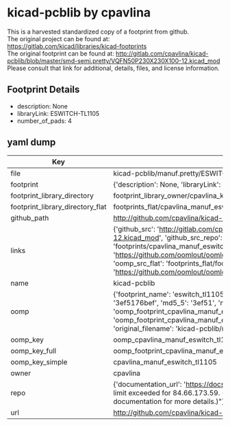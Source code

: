 # kicad-pcblib by cpavlina  
This is a harvested standardized copy of a footprint from github.  
The original project can be found at:  
https://gitlab.com/kicad/libraries/kicad-footprints  
The original footprint can be found at:
http://gitlab.com/cpavlina/kicad-pcblib/blob/master/smd-semi.pretty/VQFN50P230X230X100-12.kicad_mod
Please consult that link for additional, details, files, and license information.  
## Footprint Details
* description: None  
* libraryLink: ESWITCH-TL1105  
* number_of_pads: 4  
## yaml dump  
| Key | Value |  
| --- | --- |  
| file | kicad-pcblib/manuf.pretty/ESWITCH-TL1105.kicad_mod |  
| footprint | {'description': None, 'libraryLink': 'ESWITCH-TL1105', 'number_of_pads': 4} |  
| footprint_library_directory | footprint_library_owner/cpavlina_kicad-pcblib |  
| footprint_library_directory_flat | footprints_flat/cpavlina_manuf_eswitch_tl1105/working |  
| github_path | http://github.com/cpavlina/kicad-pcblib/blob/master/manuf.pretty/ESWITCH-TL1105.kicad_mod |  
| links | {'github_src': 'http://gitlab.com/cpavlina/kicad-pcblib/blob/master/smd-semi.pretty/VQFN50P230X230X100-12.kicad_mod', 'github_src_repo': 'https://gitlab.com/kicad/libraries/kicad-footprints', 'oomp_bot': 'footprints/cpavlina_manuf_eswitch_tl1105/working', 'oomp_bot_github': 'https://github.com/oomlout/oomlout_oomp_footprint_bot/tree/main/footprints/cpavlina_manuf_eswitch_tl1105/working', 'oomp_src_flat': 'footprints_flat/footprints_flat/cpavlina_manuf_eswitch_tl1105/working', 'oomp_src_flat_github': 'https://github.com/oomlout/oomlout_oomp_footprint_src/tree/main/footprints_flat/cpavlina_manuf_eswitch_tl1105/working'} |  
| name | kicad-pcblib |  
| oomp | {'footprint_name': 'eswitch_tl1105', 'library_name': 'manuf', 'md5': '3ef5176bef95163f070941a36abeff7c', 'md5_10': '3ef5176bef', 'md5_5': '3ef51', 'md5_6': '3ef517', 'oomp_key': 'oomp_cpavlina_manuf_eswitch_tl1105', 'oomp_key_extra': 'oomp_footprint_cpavlina_manuf_eswitch_tl1105', 'oomp_key_full': 'oomp_footprint_cpavlina_manuf_eswitch_tl1105_3ef517', 'oomp_key_simple': 'cpavlina_manuf_eswitch_tl1105', 'original_filename': 'kicad-pcblib/manuf.pretty/ESWITCH-TL1105.kicad_mod', 'owner_name': 'cpavlina'} |  
| oomp_key | oomp_cpavlina_manuf_eswitch_tl1105 |  
| oomp_key_full | oomp_footprint_cpavlina_manuf_eswitch_tl1105 |  
| oomp_key_simple | cpavlina_manuf_eswitch_tl1105 |  
| owner | cpavlina |  
| repo | {'documentation_url': 'https://docs.github.com/rest/overview/resources-in-the-rest-api#rate-limiting', 'message': "API rate limit exceeded for 84.66.173.59. (But here's the good news: Authenticated requests get a higher rate limit. Check out the documentation for more details.)"} |  
| url | http://github.com/cpavlina/kicad-pcblib |  


